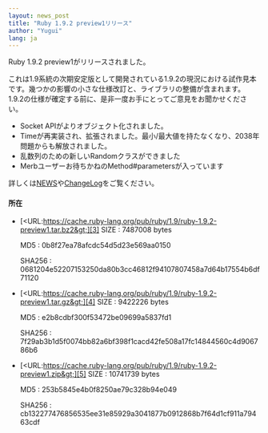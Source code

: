 ```yaml
---
layout: news_post
title: "Ruby 1.9.2 preview1リリース"
author: "Yugui"
lang: ja
---
```


Ruby 1.9.2 preview1がリリースされました。

これは1.9系統の次期安定版として開発されている1.9.2の現況における試作見本です。幾つかの影響の小さな仕様改訂と、ライブラリの整備が含まれます。
1.9.2の仕様が確定する前に、是非一度お手にとってご意見をお聞かせください。

* Socket APIがよりオブジェクト化されました。
* Timeが再実装され、拡張されました。最小/最大値を持たなくなり、2038年問題からも解放されました。
* 乱数列のための新しいRandomクラスができました
* Merbユーザーお待ちかねのMethod#parametersが入っています

詳しくは[NEWS][1]や[ChangeLog][2]をご覧ください。

#### 所在

* [&lt;URL:https://cache.ruby-lang.org/pub/ruby/1.9/ruby-1.9.2-preview1.tar.bz2&gt;][3]
  SIZE
  : 7487008 bytes

  MD5
  : 0b8f27ea78afcdc54d5d23e569aa0150

  SHA256
  : 0681204e52207153250da80b3cc46812f94107807458a7d64b17554b6df71120

* [&lt;URL:https://cache.ruby-lang.org/pub/ruby/1.9/ruby-1.9.2-preview1.tar.gz&gt;][4]
  SIZE
  : 9422226 bytes

  MD5
  : e2b8cdbf300f53472be09699a5837fd1

  SHA256
  : 7f29ab3b1d5f0074bb82a6bf398f1cacd42fe508a17fc14844560c4d906786b6

* [&lt;URL:https://cache.ruby-lang.org/pub/ruby/1.9/ruby-1.9.2-preview1.zip&gt;][5]
  SIZE
  : 10741739 bytes

  MD5
  : 253b5845e4b0f8250ae79c328b94e049

  SHA256
  : cb132277476856535ee31e85929a3041877b0912868b7f64d1cf911a79463cdf



[1]: https://svn.ruby-lang.org/repos/ruby/trunk/NEWS
[2]: https://svn.ruby-lang.org/repos/ruby/trunk/ChangeLog
[3]: https://cache.ruby-lang.org/pub/ruby/1.9/ruby-1.9.2-preview1.tar.bz2
[4]: https://cache.ruby-lang.org/pub/ruby/1.9/ruby-1.9.2-preview1.tar.gz
[5]: https://cache.ruby-lang.org/pub/ruby/1.9/ruby-1.9.2-preview1.zip
